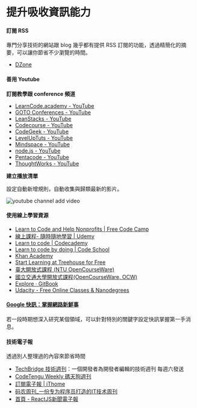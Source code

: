# 提升吸收資訊能力

#### 訂閱 RSS

專門分享技術的網站跟 blog 幾乎都有提供 RSS 訂閱的功能，透過精簡化的摘要，可以讓你節省不少瀏覽的時間。

* [DZone](https://dzone.com/pages/feeds)

#### 善用 Youtube

**訂閱教學跟 conference 頻道**

* [LearnCode.academy - YouTube](https://www.youtube.com/channel/UCVTlvUkGslCV_h-nSAId8Sw)
* [GOTO Conferences - YouTube](https://www.youtube.com/channel/UCs_tLP3AiwYKwdUHpltJPuA)
* [LeanStacks - YouTube](https://www.youtube.com/channel/UChCCDds_KM-w02yVn7cQI_Q)
* [Codecourse - YouTube](https://www.youtube.com/channel/UCpOIUW62tnJTtpWFABxWZ8g)
* [CodeGeek - YouTube](https://www.youtube.com/channel/UCJYhP1lceSUc1bg0LRBUvqA)
* [LevelUpTuts - YouTube](https://www.youtube.com/channel/UCyU5wkjgQYGRB0hIHMwm2Sg)
* [Mindspace - YouTube](https://www.youtube.com/channel/UCSJbGtTlrDami-tDGPUV9-w)
* [node.js - YouTube](https://www.youtube.com/channel/UCQPYJluYC_sn_Qz_XE-YbTQ)
* [Pentacode - YouTube](https://www.youtube.com/channel/UCJtWu3jKkIXiY3WUBb7qwpw)
* [ThoughtWorks - YouTube](https://www.youtube.com/channel/UCQvdU25Eqk3YS9-QnILhKKQ)

**建立播放清單**

設定自動新增規則，自動收集與歸類最新的影片。

![youtube channel add video](http://i.imgur.com/vjMsE5C.png)

#### 使用線上學習資源

* [Learn to Code and Help Nonprofits | Free Code Camp](https://www.freecodecamp.com)
* [線上課程- 隨時隨地學習 | Udemy](https://www.udemy.com/courses/)
* [Learn to code | Codecademy](https://www.codecademy.com/)
* [Learn to code by doing | Code School](https://www.codeschool.com/)
* [Khan Academy](https://www.khanacademy.org/)
* [Start Learning at Treehouse for Free](https://teamtreehouse.com/)
* [臺大開放式課程 (NTU OpenCourseWare)](http://ocw.aca.ntu.edu.tw/ntu-ocw/)
* [國立交通大學開放式課程(OpenCourseWare, OCW)](http://ocw.nctu.edu.tw/)
* [Explore · GitBook](https://www.gitbook.com/explore)
* [Udacity - Free Online Classes & Nanodegrees](https://www.udacity.com/)

#### [Google 快訊：掌握網路新鮮事](https://www.google.com/alerts?hl=zh-tw)

若一段時期想深入研究某個領域，可以針對特別的關鍵字設定快訊掌握第一手消息。

#### 技術電子報

透過別人整理過的內容來節省時間

* [TechBridge 技術週刊](http://weekly.techbridge.cc/)：一個開發者為開發者編輯的技術週刊
每週六發送
* [CodeTengu Weekly 碼天狗週刊](http://weekly.codetengu.com/)
* [訂閱電子報 | iThome](http://www.ithome.com.tw/epaper)
* [码农周刊_一份专为程序员打造的IT技术周刊](http://weekly.manong.io/)
* [首頁 - ReactJS新聞電子報](https://reactjs-tw.top/)